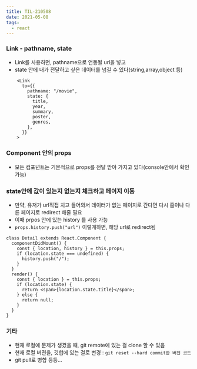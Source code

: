 ```yaml
---
title: TIL-210508
date: 2021-05-08
tags:
  - react
---
```


### Link - pathname, state

- Link를 사용하면, pathname으로 연동될 url을 넣고
- state 안에 내가 전달하고 싶은 데이터를 넘길 수 있다(string,array,object 등)

```
    <Link
      to={{
        pathname: "/movie",
        state: {
          title,
          year,
          summary,
          poster,
          genres,
        },
      }}
    >
```

### Component 안의 props

- 모든 컴포넌트는 기본적으로 props를 전달 받아 가지고 있다(console안에서 확인 가능)

### state안에 값이 있는지 없는지 체크하고 페이지 이동

- 만약, 유저가 url직접 치고 들어와서 데이터가 없는 페이지로 간다면 다시 홈이나 다른 페이지로 redirect 해줄 필요
- 이때 prpos 안에 있는 history 를 사용 가능
- `props.history.push("url")` 이렇게하면, 해당 url로 redirect됨

```
class Detail extends React.Component {
  componentDidMount() {
    const { location, history } = this.props;
    if (location.state === undefined) {
      history.push("/");
    }
  }
  render() {
    const { location } = this.props;
    if (location.state) {
      return <span>{location.state.title}</span>;
    } else {
      return null;
    }
  }
}
```

### 기타

- 현재 로컬에 문제가 생겼을 때, git remote에 있는 걸 clone 할 수 있음
- 현재 로컬 버젼을, 깃헙에 있는 걸로 변경 : `git reset --hard commit한 버전 코드`
- git pull로 병합 등등...
